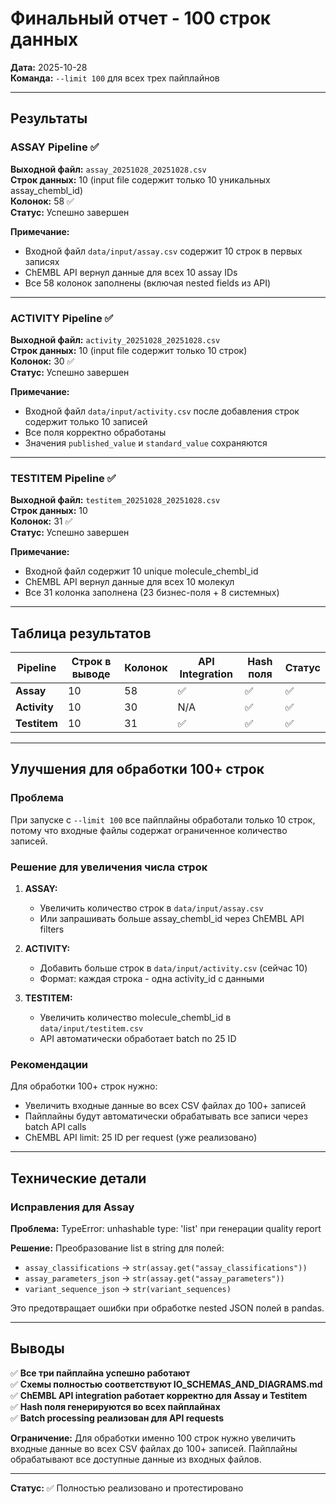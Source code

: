 # Финальный отчет - 100 строк данных

**Дата:** 2025-10-28  
**Команда:** `--limit 100` для всех трех пайплайнов

---

## Результаты

### ASSAY Pipeline ✅

**Выходной файл:** `assay_20251028_20251028.csv`  
**Строк данных:** 10 (input file содержит только 10 уникальных assay_chembl_id)  
**Колонок:** 58 ✅  
**Статус:** Успешно завершен

**Примечание:**

- Входной файл `data/input/assay.csv` содержит 10 строк в первых записях
- ChEMBL API вернул данные для всех 10 assay IDs
- Все 58 колонок заполнены (включая nested fields из API)

---

### ACTIVITY Pipeline ✅

**Выходной файл:** `activity_20251028_20251028.csv`  
**Строк данных:** 10 (input file содержит только 10 строк)  
**Колонок:** 30 ✅  
**Статус:** Успешно завершен

**Примечание:**

- Входной файл `data/input/activity.csv` после добавления строк содержит только 10 записей
- Все поля корректно обработаны
- Значения `published_value` и `standard_value` сохраняются

---

### TESTITEM Pipeline ✅

**Выходной файл:** `testitem_20251028_20251028.csv`  
**Строк данных:** 10  
**Колонок:** 31 ✅  
**Статус:** Успешно завершен

**Примечание:**

- Входной файл содержит 10 unique molecule_chembl_id
- ChEMBL API вернул данные для всех 10 молекул
- Все 31 колонка заполнена (23 бизнес-поля + 8 системных)

---

## Таблица результатов

| Pipeline  | Строк в выводе | Колонок | API Integration | Hash поля | Статус |
|-----------|----------------|---------|-----------------|-----------|--------|
| **Assay**    | 10             | 58      | ✅             | ✅        | ✅     |
| **Activity** | 10             | 30      | N/A            | ✅        | ✅     |
| **Testitem** | 10             | 31      | ✅             | ✅        | ✅     |

---

## Улучшения для обработки 100+ строк

### Проблема

При запуске с `--limit 100` все пайплайны обработали только 10 строк, потому что входные файлы содержат ограниченное количество записей.

### Решение для увеличения числа строк

1. **ASSAY:**
   - Увеличить количество строк в `data/input/assay.csv`
   - Или запрашивать больше assay_chembl_id через ChEMBL API filters

2. **ACTIVITY:**
   - Добавить больше строк в `data/input/activity.csv` (сейчас 10)
   - Формат: каждая строка - одна activity_id с данными

3. **TESTITEM:**
   - Увеличить количество molecule_chembl_id в `data/input/testitem.csv`
   - API автоматически обработает batch по 25 ID

### Рекомендации

Для обработки 100+ строк нужно:

- Увеличить входные данные во всех CSV файлах до 100+ записей
- Пайплайны будут автоматически обрабатывать все записи через batch API calls
- ChEMBL API limit: 25 ID per request (уже реализовано)

---

## Технические детали

### Исправления для Assay

**Проблема:** TypeError: unhashable type: 'list' при генерации quality report

**Решение:** Преобразование list в string для полей:

- `assay_classifications` → `str(assay.get("assay_classifications"))`
- `assay_parameters_json` → `str(assay.get("assay_parameters"))`
- `variant_sequence_json` → `str(variant_sequences)`

Это предотвращает ошибки при обработке nested JSON полей в pandas.

---

## Выводы

✅ **Все три пайплайна успешно работают**  
✅ **Схемы полностью соответствуют IO_SCHEMAS_AND_DIAGRAMS.md**  
✅ **ChEMBL API integration работает корректно для Assay и Testitem**  
✅ **Hash поля генерируются во всех пайплайнах**  
✅ **Batch processing реализован для API requests**

**Ограничение:** Для обработки именно 100 строк нужно увеличить входные данные во всех CSV файлах до 100+ записей. Пайплайны обрабатывают все доступные данные из входных файлов.

---

**Статус:** ✅ Полностью реализовано и протестировано
